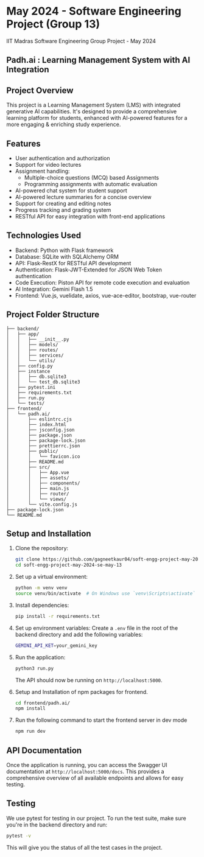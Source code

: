 # May 2024 - Software Engineering Project (Group 13)

IIT Madras Software Engineering Group Project - May 2024

## Padh.ai : Learning Management System with AI Integration

## Project Overview

This project is a Learning Management System (LMS) with integrated generative AI capabilities. It's designed to provide a comprehensive learning platform for students, enhanced with AI-powered features for a more engaging & enriching study experience.

## Features

- User authentication and authorization
- Support for video lectures
- Assignment handling:
  - Multiple-choice questions (MCQ) based Assignments
  - Programming assignments with automatic evaluation
- AI-powered chat system for student support
- AI-powered lecture summaries for a concise overview
- Support for creating and editing notes
- Progress tracking and grading system
- RESTful API for easy integration with front-end applications

## Technologies Used

- Backend: Python with Flask framework
- Database: SQLite with SQLAlchemy ORM
- API: Flask-RestX for RESTful API development
- Authentication: Flask-JWT-Extended for JSON Web Token authentication
- Code Execution: Piston API for remote code execution and evaluation
- AI Integration: Gemini Flash 1.5
- Frontend: Vue.js, vuelidate, axios, vue-ace-editor, bootstrap, vue-router

## Project Folder Structure

```
├── backend/
│   ├── app/
│   │   ├── __init__.py
│   │   ├── models/
│   │   ├── routes/
│   │   ├── services/
│   │   └── utils/
│   ├── config.py
│   ├── instance
│   │   ├── db.sqlite3
│   │   └── test_db.sqlite3
│   ├── pytest.ini
│   ├── requirements.txt
│   ├── run.py
│   └── tests/
├── frontend/
│   └── padh.ai/
│       ├── eslintrc.cjs
│       ├── index.html
│       ├── jsconfig.json
│       ├── package.json
│       ├── package-lock.json
│       ├── prettierrc.json
│       ├── public/
│       │   └── favicon.ico
│       ├── README.md
│       ├── src/
│       │   ├── App.vue
│       │   ├── assets/
│       │   ├── components/
│       │   ├── main.js
│       │   ├── router/
│       │   └── views/
│       └── vite.config.js
├── package-lock.json
└── README.md
```

## Setup and Installation

1. Clone the repository:

   ```sh
   git clone https://github.com/gagneetkaur04/soft-engg-project-may-2024-se-may-13.git
   cd soft-engg-project-may-2024-se-may-13
   ```

2. Set up a virtual environment:

   ```sh
   python -m venv venv
   source venv/bin/activate  # On Windows use `venv\Scripts\activate`
   ```

3. Install dependencies:

   ```sh
   pip install -r requirements.txt
   ```

4. Set up environment variables:
   Create a `.env` file in the root of the backend directory and add the following variables:

   ```sh
   GEMINI_API_KET=your_gemini_key
   ```

5. Run the application:

   ```sh
   python3 run.py
   ```

   The API should now be running on `http://localhost:5000`.

6. Setup and Installation of npm packages for frontend.

   ```sh
   cd frontend/padh.ai/
   npm install
   ```

7. Run the following command to start the frontend server in dev mode

   ```sh
   npm run dev
   ```

## API Documentation

Once the application is running, you can access the Swagger UI documentation at `http://localhost:5000/docs`. This provides a comprehensive overview of all available endpoints and allows for easy testing.

## Testing

We use pytest for testing in our project. To run the test suite, make sure you're in the backend directory and run:

```sh
pytest -v
```

This will give you the status of all the test cases in the project.
